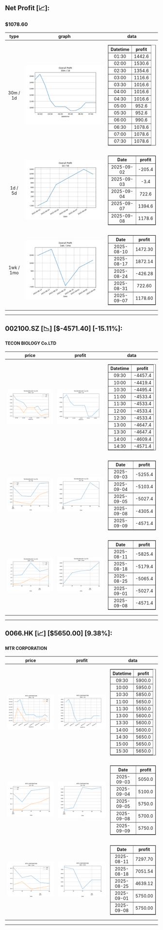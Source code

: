## Net Profit [📈]:
### $1078.60
|type|graph|data|
|:---:|:---:|:---:|
|30m / 1d|![net_profit](image/overall_30m-1d.png)|<table border="1" class="dataframe"> <thead> <tr style="text-align: center;"> <th>Datetime</th> <th>profit</th> </tr> </thead> <tbody> <tr> <td>01:30</td> <td>1442.6</td> </tr> <tr> <td>02:00</td> <td>1530.6</td> </tr> <tr> <td>02:30</td> <td>1354.6</td> </tr> <tr> <td>03:00</td> <td>1116.6</td> </tr> <tr> <td>03:30</td> <td>1016.6</td> </tr> <tr> <td>04:00</td> <td>1016.6</td> </tr> <tr> <td>04:30</td> <td>1016.6</td> </tr> <tr> <td>05:00</td> <td>952.6</td> </tr> <tr> <td>05:30</td> <td>952.6</td> </tr> <tr> <td>06:00</td> <td>990.6</td> </tr> <tr> <td>06:30</td> <td>1078.6</td> </tr> <tr> <td>07:00</td> <td>1078.6</td> </tr> <tr> <td>07:30</td> <td>1078.6</td> </tr> </tbody></table>|
|1d / 5d|![net_profit](image/overall_1d-5d.png)|<table border="1" class="dataframe"> <thead> <tr style="text-align: center;"> <th>Date</th> <th>profit</th> </tr> </thead> <tbody> <tr> <td>2025-09-02</td> <td>-205.4</td> </tr> <tr> <td>2025-09-03</td> <td>-3.4</td> </tr> <tr> <td>2025-09-04</td> <td>722.6</td> </tr> <tr> <td>2025-09-07</td> <td>1394.6</td> </tr> <tr> <td>2025-09-08</td> <td>1178.6</td> </tr> </tbody></table>|
|1wk / 1mo|![net_profit](image/overall_1wk-1mo.png)|<table border="1" class="dataframe"> <thead> <tr style="text-align: center;"> <th>Date</th> <th>profit</th> </tr> </thead> <tbody> <tr> <td>2025-08-10</td> <td>1472.30</td> </tr> <tr> <td>2025-08-17</td> <td>1872.14</td> </tr> <tr> <td>2025-08-24</td> <td>-426.28</td> </tr> <tr> <td>2025-08-31</td> <td>722.60</td> </tr> <tr> <td>2025-09-07</td> <td>1178.60</td> </tr> </tbody></table>|
---
## 002100.SZ [📉] [$-4571.40] [-15.11%]:
#### TECON BIOLOGY Co.LTD
|price|profit|data|
|:---:|:---:|:---:|
|![price](image/002100.SZ_30m-1d_price.png)|![profit](image/002100.SZ_30m-1d_profit.png)|<table border="1" class="dataframe"> <thead> <tr style="text-align: center;"> <th>Datetime</th> <th>profit</th> </tr> </thead> <tbody> <tr> <td>09:30</td> <td>-4457.4</td> </tr> <tr> <td>10:00</td> <td>-4419.4</td> </tr> <tr> <td>10:30</td> <td>-4495.4</td> </tr> <tr> <td>11:00</td> <td>-4533.4</td> </tr> <tr> <td>11:30</td> <td>-4533.4</td> </tr> <tr> <td>12:00</td> <td>-4533.4</td> </tr> <tr> <td>12:30</td> <td>-4533.4</td> </tr> <tr> <td>13:00</td> <td>-4647.4</td> </tr> <tr> <td>13:30</td> <td>-4647.4</td> </tr> <tr> <td>14:00</td> <td>-4609.4</td> </tr> <tr> <td>14:30</td> <td>-4571.4</td> </tr> </tbody></table>|
|![price](image/002100.SZ_1d-5d_price.png)|![profit](image/002100.SZ_1d-5d_profit.png)|<table border="1" class="dataframe"> <thead> <tr style="text-align: center;"> <th>Date</th> <th>profit</th> </tr> </thead> <tbody> <tr> <td>2025-09-03</td> <td>-5255.4</td> </tr> <tr> <td>2025-09-04</td> <td>-5103.4</td> </tr> <tr> <td>2025-09-05</td> <td>-5027.4</td> </tr> <tr> <td>2025-09-08</td> <td>-4305.4</td> </tr> <tr> <td>2025-09-09</td> <td>-4571.4</td> </tr> </tbody></table>|
|![price](image/002100.SZ_1wk-1mo_price.png)|![profit](image/002100.SZ_1wk-1mo_profit.png)|<table border="1" class="dataframe"> <thead> <tr style="text-align: center;"> <th>Date</th> <th>profit</th> </tr> </thead> <tbody> <tr> <td>2025-08-11</td> <td>-5825.4</td> </tr> <tr> <td>2025-08-18</td> <td>-5179.4</td> </tr> <tr> <td>2025-08-25</td> <td>-5065.4</td> </tr> <tr> <td>2025-09-01</td> <td>-5027.4</td> </tr> <tr> <td>2025-09-08</td> <td>-4571.4</td> </tr> </tbody></table>|
---
## 0066.HK [📈] [$5650.00] [9.38%]:
#### MTR CORPORATION
|price|profit|data|
|:---:|:---:|:---:|
|![price](image/0066.HK_30m-1d_price.png)|![profit](image/0066.HK_30m-1d_profit.png)|<table border="1" class="dataframe"> <thead> <tr style="text-align: center;"> <th>Datetime</th> <th>profit</th> </tr> </thead> <tbody> <tr> <td>09:30</td> <td>5900.0</td> </tr> <tr> <td>10:00</td> <td>5950.0</td> </tr> <tr> <td>10:30</td> <td>5850.0</td> </tr> <tr> <td>11:00</td> <td>5650.0</td> </tr> <tr> <td>11:30</td> <td>5550.0</td> </tr> <tr> <td>13:00</td> <td>5600.0</td> </tr> <tr> <td>13:30</td> <td>5600.0</td> </tr> <tr> <td>14:00</td> <td>5600.0</td> </tr> <tr> <td>14:30</td> <td>5650.0</td> </tr> <tr> <td>15:00</td> <td>5650.0</td> </tr> <tr> <td>15:30</td> <td>5650.0</td> </tr> </tbody></table>|
|![price](image/0066.HK_1d-5d_price.png)|![profit](image/0066.HK_1d-5d_profit.png)|<table border="1" class="dataframe"> <thead> <tr style="text-align: center;"> <th>Date</th> <th>profit</th> </tr> </thead> <tbody> <tr> <td>2025-09-03</td> <td>5050.0</td> </tr> <tr> <td>2025-09-04</td> <td>5100.0</td> </tr> <tr> <td>2025-09-05</td> <td>5750.0</td> </tr> <tr> <td>2025-09-08</td> <td>5700.0</td> </tr> <tr> <td>2025-09-09</td> <td>5750.0</td> </tr> </tbody></table>|
|![price](image/0066.HK_1wk-1mo_price.png)|![profit](image/0066.HK_1wk-1mo_profit.png)|<table border="1" class="dataframe"> <thead> <tr style="text-align: center;"> <th>Date</th> <th>profit</th> </tr> </thead> <tbody> <tr> <td>2025-08-11</td> <td>7297.70</td> </tr> <tr> <td>2025-08-18</td> <td>7051.54</td> </tr> <tr> <td>2025-08-25</td> <td>4639.12</td> </tr> <tr> <td>2025-09-01</td> <td>5750.00</td> </tr> <tr> <td>2025-09-08</td> <td>5750.00</td> </tr> </tbody></table>|
---
